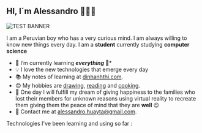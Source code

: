 ## HI, I´m Alessandro 👋🏼✨
![TEST BANNER](https://user-images.githubusercontent.com/90478173/132972420-54a66689-2341-471f-bd71-e25d53409b6d.png)


I am a Peruvian boy who has a very curious mind. I am always willing to know new things every day. I am a **student** currently studying **computer science**

- 🌱  I’m currently learning ***everything*** 🤣*
- 💡 I love the new technologies that emerge every day
- 📚 My notes of learning at [dinhanhthi.com](http://dinhanhthi.com/).
- 😍 My hobbies are [drawing](https://photos.app.goo.gl/9OVEkdTjmtRPg7vC3), [reading](https://www.goodreads.com/user/show/19630622-thi-dinh) and [cooking](https://goo.gl/photos/yQXdQws1LLS16x5v5).
- 🚀 One day I will fulfill my dream of giving happiness to the families who lost their members for unknown reasons using virtual reality to recreate them giving them the peace of mind that they are **well** 😉
- 💌 Contact me at [alessandro.huayta@gmail.com](mailto:alessandro.huayta@gmail.com).

Technologies I've been learning and using so far :

